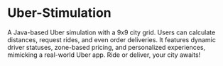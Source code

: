 # Uber-Stimulation
A Java-based Uber simulation with a 9x9 city grid. Users can calculate distances, request rides, and even order deliveries. It features dynamic driver statuses, zone-based pricing, and personalized experiences, mimicking a real-world Uber app. Ride or deliver, your city awaits!
